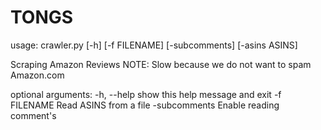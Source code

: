 # TONGS
usage: crawler.py [-h] [-f FILENAME] [-subcomments] [-asins ASINS]

Scraping Amazon Reviews NOTE: Slow because we do not want to spam Amazon.com

optional arguments:
  -h, --help    show this help message and exit
  -f FILENAME   Read ASINS from a file
  -subcomments  Enable reading comment's 
